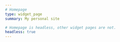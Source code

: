 ```yaml
---
# Homepage
type: widget_page
summary: My personal site

# Homepage is headless, other widget pages are not.
headless: true
---
```

